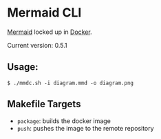 # Mermaid CLI

[Mermaid](https://mermaid-js.github.io/mermaid/#/) locked up in [Docker](https://www.docker.com/).

Current version: 0.5.1

## Usage:

```
$ ./mmdc.sh -i diagram.mmd -o diagram.png
```

## Makefile Targets
* `package`: builds the docker image
* `push`: pushes the image to the remote repository